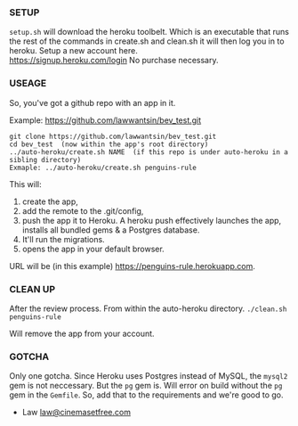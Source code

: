 ### SETUP

`setup.sh` will download the heroku toolbelt.  Which is an executable that runs the rest of the commands in create.sh and clean.sh
it will then log you in to heroku.  Setup a new account here.  
https://signup.heroku.com/login
No purchase necessary.

### USEAGE

So, you've got a github repo with an app in it.

Example: https://github.com/lawwantsin/bev_test.git

```
git clone https://github.com/lawwantsin/bev_test.git
cd bev_test  (now within the app's root directory)
../auto-heroku/create.sh NAME  (if this repo is under auto-heroku in a sibling directory)
Exmaple: ../auto-heroku/create.sh penguins-rule
```

This will:
1. create the app,
2. add the remote to the .git/config,
3. push the app it to Heroku.
A heroku push effectively launches the app, installs all bundled gems & a Postgres database.  
4. It'll run the migrations.
5. opens the app in your default browser.

URL will be (in this example) https://penguins-rule.herokuapp.com.

### CLEAN UP

After the review process.
From within the auto-heroku directory.
`./clean.sh penguins-rule`

Will remove the app from your account.

### GOTCHA

Only one gotcha.  Since Heroku uses Postgres instead of MySQL, the `mysql2` gem is not neccessary.  But the `pg` gem is.
Will error on build without the `pg` gem in the `Gemfile`.  So, add that to the requirements and we're good to go.

- Law
law@cinemasetfree.com
